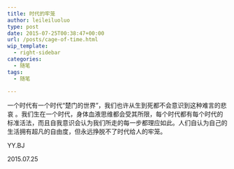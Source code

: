 ```yaml
---
title: 时代的牢笼
author: leileiluoluo
type: post
date: 2015-07-25T00:38:47+00:00
url: /posts/cage-of-time.html
wip_template:
  - right-sidebar
categories:
  - 随笔
tags:
  - 随笔

---
```

一个时代有一个时代“楚门的世界”，我们也许从生到死都不会意识到这种难言的悲哀 。我们生在一个时代，身体血液思维都会受其所限，每个时代都有每个时代的标准活法，而且自我意识会认为我们所走的每一步都理应如此。人们自认为自己的生活拥有超凡的自由度，但永远挣脱不了时代给人的牢笼。

YY.BJ
  
2015.07.25